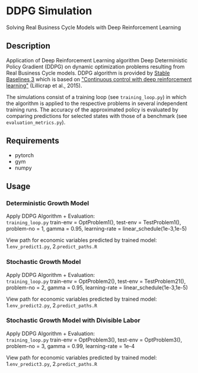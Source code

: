 # DDPG Simulation
Solving Real Business Cycle Models with Deep Reinforcement Learning

## Description
Application of Deep Reinforcement Learning algorithm Deep Deterministic Policy Gradient (DDPG) on dynamic optimization problems resulting from Real Business Cycle models. DDPG algorithm is provided by [Stable Baselines 3](https://github.com/DLR-RM/stable-baselines3) which is based on ["Continuous control with deep reinforcement learning"](https://arxiv.org/abs/1509.02971) (Lillicrap et al., 2015). 

The simulations consist of a training loop (see `training_loop.py`) in which the algorithm is applied to the respective problems in several independent training runs. The accuracy of the approximated policy is evaluated by comparing predictions for selected states with those of a benchmark (see `evaluation_metrics.py`). 

## Requirements
- pytorch
- gym 
- numpy

## Usage

### Deterministic Growth Model
Apply DDPG Algorithm + Evaluation:<br>
`training_loop.py` train-env = OptProblem1(), test-env = TestProblem1(), problem-no = 1, gamma = 0.95, learning-rate = linear_schedule(1e-3,1e-5)

View path for economic variables predicted by trained model:<br>
1.`env_predict1.py`, 2.`predict_paths.R`

### Stochastic Growth Model
Apply DDPG Algorithm + Evaluation:<br>
`training_loop.py` train-env = OptProblem2(), test-env = TestProblem21(), problem-no = 2, gamma = 0.95, learning-rate = linear_schedule(1e-3,1e-5)

View path for economic variables predicted by trained model:<br>
1.`env_predict2.py`, 2.`predict_paths.R`

### Stochastic Growth Model with Divisible Labor
Apply DDPG Algorithm + Evaluation:<br>
`training_loop.py` train-env = OptProblem3(), test-env = OptProblem3(), problem-no = 3, gamma = 0.99, learning-rate = 1e-4

View path for economic variables predicted by trained model:<br>
1.`env_predict3.py`, 2.`predict_paths.R`
